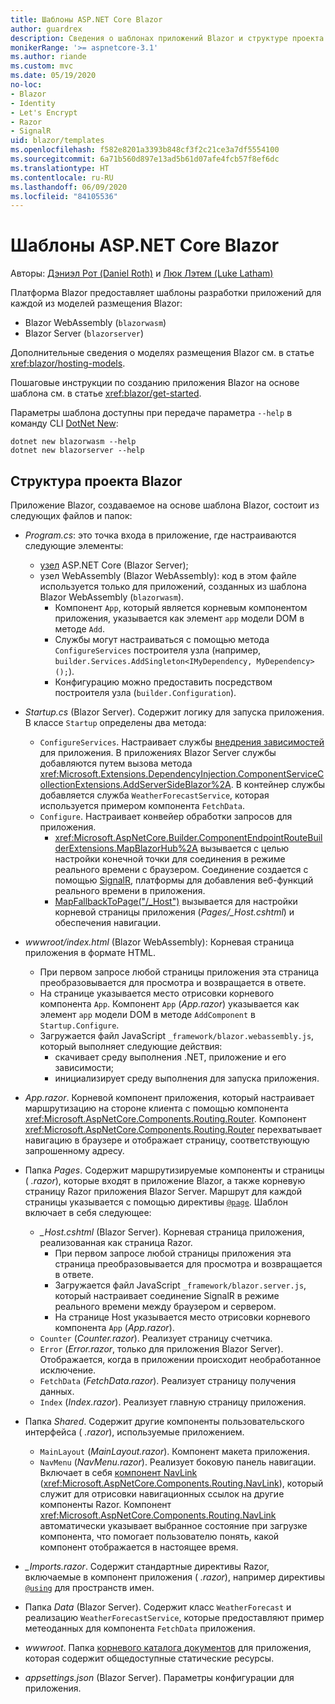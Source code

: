```yaml
---
title: Шаблоны ASP.NET Core Blazor
author: guardrex
description: Сведения о шаблонах приложений Blazor и структуре проекта Blazor в ASP.NET Core.
monikerRange: '>= aspnetcore-3.1'
ms.author: riande
ms.custom: mvc
ms.date: 05/19/2020
no-loc:
- Blazor
- Identity
- Let's Encrypt
- Razor
- SignalR
uid: blazor/templates
ms.openlocfilehash: f582e8201a3393b848cf3f2c21ce3a7df5554100
ms.sourcegitcommit: 6a71b560d897e13ad5b61d07afe4fcb57f8ef6dc
ms.translationtype: HT
ms.contentlocale: ru-RU
ms.lasthandoff: 06/09/2020
ms.locfileid: "84105536"
---
```

# <a name="aspnet-core-blazor-templates"></a>Шаблоны ASP.NET Core Blazor

Авторы: [Дэниэл Рот (Daniel Roth)](https://github.com/danroth27) и [Люк Лэтем (Luke Latham)](https://github.com/guardrex)

Платформа Blazor предоставляет шаблоны разработки приложений для каждой из моделей размещения Blazor:

* Blazor WebAssembly (`blazorwasm`)
* Blazor Server (`blazorserver`)

Дополнительные сведения о моделях размещения Blazor см. в статье <xref:blazor/hosting-models>.

Пошаговые инструкции по созданию приложения Blazor на основе шаблона см. в статье <xref:blazor/get-started>.

Параметры шаблона доступны при передаче параметра `--help` в команду CLI [DotNet New](/dotnet/core/tools/dotnet-new):

```dotnetcli
dotnet new blazorwasm --help
dotnet new blazorserver --help
```

## <a name="blazor-project-structure"></a>Структура проекта Blazor

Приложение Blazor, создаваемое на основе шаблона Blazor, состоит из следующих файлов и папок:

* *Program.cs*: это точка входа в приложение, где настраиваются следующие элементы:

  * [узел](xref:fundamentals/host/generic-host) ASP.NET Core (Blazor Server);
  * узел WebAssembly (Blazor WebAssembly): код в этом файле используется только для приложений, созданных из шаблона Blazor WebAssembly (`blazorwasm`).
    * Компонент `App`, который является корневым компонентом приложения, указывается как элемент `app` модели DOM в методе `Add`.
    * Службы могут настраиваться с помощью метода `ConfigureServices` построителя узла (например, `builder.Services.AddSingleton<IMyDependency, MyDependency>();`).
    * Конфигурацию можно предоставить посредством построителя узла (`builder.Configuration`).

* *Startup.cs* (Blazor Server). Содержит логику для запуска приложения. В классе `Startup` определены два метода:

  * `ConfigureServices`. Настраивает службы [внедрения зависимостей](xref:fundamentals/dependency-injection) для приложения. В приложениях Blazor Server службы добавляются путем вызова метода <xref:Microsoft.Extensions.DependencyInjection.ComponentServiceCollectionExtensions.AddServerSideBlazor%2A>. В контейнер службы добавляется служба `WeatherForecastService`, которая используется примером компонента `FetchData`.
  * `Configure`. Настраивает конвейер обработки запросов для приложения.
    * <xref:Microsoft.AspNetCore.Builder.ComponentEndpointRouteBuilderExtensions.MapBlazorHub%2A> вызывается с целью настройки конечной точки для соединения в режиме реального времени с браузером. Соединение создается с помощью [SignalR](xref:signalr/introduction), платформы для добавления веб-функций реального времени в приложения.
    * [MapFallbackToPage("/_Host")](xref:Microsoft.AspNetCore.Builder.RazorPagesEndpointRouteBuilderExtensions.MapFallbackToPage*) вызывается для настройки корневой страницы приложения (*Pages/_Host.cshtml*) и обеспечения навигации.

* *wwwroot/index.html* (Blazor WebAssembly): Корневая страница приложения в формате HTML.
  * При первом запросе любой страницы приложения эта страница преобразовывается для просмотра и возвращается в ответе.
  * На странице указывается место отрисовки корневого компонента `App`. Компонент `App` (*App.razor*) указывается как элемент `app` модели DOM в методе `AddComponent` в `Startup.Configure`.
  * Загружается файл JavaScript `_framework/blazor.webassembly.js`, который выполняет следующие действия:
    * скачивает среду выполнения .NET, приложение и его зависимости;
    * инициализирует среду выполнения для запуска приложения.

* *App.razor*. Корневой компонент приложения, который настраивает маршрутизацию на стороне клиента с помощью компонента <xref:Microsoft.AspNetCore.Components.Routing.Router>. Компонент <xref:Microsoft.AspNetCore.Components.Routing.Router> перехватывает навигацию в браузере и отображает страницу, соответствующую запрошенному адресу.

* Папка *Pages*. Содержит маршрутизируемые компоненты и страницы ( *.razor*), которые входят в приложение Blazor, а также корневую страницу Razor приложения Blazor Server. Маршрут для каждой страницы указывается с помощью директивы [`@page`](xref:mvc/views/razor#page). Шаблон включает в себя следующее:
  * *_Host.cshtml* (Blazor Server). Корневая страница приложения, реализованная как страница Razor.
    * При первом запросе любой страницы приложения эта страница преобразовывается для просмотра и возвращается в ответе.
    * Загружается файл JavaScript `_framework/blazor.server.js`, который настраивает соединение SignalR в режиме реального времени между браузером и сервером.
    * На странице Host указывается место отрисовки корневого компонента `App` (*App.razor*).
  * `Counter` (*Counter.razor*). Реализует страницу счетчика.
  * `Error` (*Error.razor*, только для приложения Blazor Server). Отображается, когда в приложении происходит необработанное исключение.
  * `FetchData` (*FetchData.razor*). Реализует страницу получения данных.
  * `Index` (*Index.razor*). Реализует главную страницу приложения.

* Папка *Shared*. Содержит другие компоненты пользовательского интерфейса ( *.razor*), используемые приложением.
  * `MainLayout` (*MainLayout.razor*). Компонент макета приложения.
  * `NavMenu` (*NavMenu.razor*). Реализует боковую панель навигации. Включает в себя [компонент NavLink](xref:blazor/routing#navlink-component) (<xref:Microsoft.AspNetCore.Components.Routing.NavLink>), который служит для отрисовки навигационных ссылок на другие компоненты Razor. Компонент <xref:Microsoft.AspNetCore.Components.Routing.NavLink> автоматически указывает выбранное состояние при загрузке компонента, что помогает пользователю понять, какой компонент отображается в настоящее время.

* *_Imports.razor*. Содержит стандартные директивы Razor, включаемые в компонент приложения ( *.razor*), например директивы [`@using`](xref:mvc/views/razor#using) для пространств имен.

* Папка *Data* (Blazor Server). Содержит класс `WeatherForecast` и реализацию `WeatherForecastService`, которые предоставляют пример метеоданных для компонента `FetchData` приложения.

* *wwwroot*. Папка [корневого каталога документов](xref:fundamentals/index#web-root) для приложения, которая содержит общедоступные статические ресурсы.

* *appsettings.json* (Blazor Server). Параметры конфигурации для приложения.
